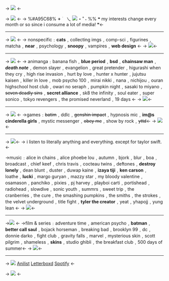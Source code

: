 -> ![](https://i.postimg.cc/GhVx6rn9/Untitled27-20240311011521.png) <-

-> ![](https://i.postimg.cc/BvnTxVGc/phonto.png) <- 
-> %#A95C68% 𖥔  ࣪ ⠀乀  ![](https://i.postimg.cc/Gp66VYKN/IMG-5527.gif) ⋆ ˚ ˖ %%
❝ my interests change every month 
or so since i consume a lot of media! ❞<-

***
-> ![](https://i.postimg.cc/wTfH8sZV/Untitled32-20240311031531.png) <-
-> nonspecific﹕**cats**﹐collecting imgs﹐comp-sci﹐figurines﹐matcha﹐**near**﹐psychology﹐**snoopy**﹐vampires﹐**web design** <-
-> ![](https://i.postimg.cc/T11j6xmh/Untitled34-20240311021740.png)<-
***
-> ![](https://i.postimg.cc/DyZkgw0b/Untitled32-20240311031559.png) <-
-> animanga﹕banana fish﹐**blue period**﹐**bsd**﹐**chainsaw man**﹐***death note***﹐demon slayer﹐evangelion﹐great pretender﹐higurashi when they cry﹐high rise invasion﹐hurt by love﹐hunter x hunter﹐jujutsu kaisen﹐killer in love﹐mob psycho 100﹐mirai nikki﹐nana﹐nichijou﹐ouran highschool host club﹐owari no seraph﹐pumpkin night﹐sasaki to miyano﹐~~seven deadly sins~~﹐**secret alliance**﹐sk8 the infinity﹐soul eater﹐super sonico﹐tokyo revengers﹐the promised neverland﹐19 days <-
-> ![](https://i.postimg.cc/T11j6xmh/Untitled34-20240311021740.png)<-
***
-> ![](https://i.postimg.cc/fRwT7NX3/Untitled40-20240311032738.png) <-
->games﹕~~batim~~﹐ddlc﹐~~genshin impact~~﹐hypnosis mic﹐**im@s cinderella girls**﹐mystic messenger﹐~~obey me~~﹐show by rock﹐~~yttd~~<-
-> ![](https://i.postimg.cc/T11j6xmh/Untitled34-20240311021740.png)<-
***
-> ![](https://i.postimg.cc/rwJNVx5D/Untitled40-20240311032933.png)<-
-> i listen to literally anything and everything. except for taylor swift. <-
    
->music﹕alice in chains﹐alice phoebe lou﹐autumn﹐bjork﹐blur﹐boa﹐broadcast﹐chief keef﹐chris travis﹐cocteau twins﹐deftones﹐**destroy lonely**﹐dean blunt﹐duster﹐duwap kaine﹐**izaya tiji**﹐**ken carson**﹐loathe﹐**lucki**﹐margo guryan﹐mazzy star﹐my bloody valentine﹐osamason﹐panchiko﹐pixies﹐pj harvey﹐playboi carti﹐portishead﹐radiohead﹐slowdive﹐sonic youth﹐summrs﹐sweet trip﹐the cranberries﹐the cure﹐the smashing pumpkins﹐the smiths﹐the strokes﹐the velvet underground﹐title fight﹐**tyler the creator**﹐yeat﹐yhapojj﹐yung lean <- 
-> ![](https://i.postimg.cc/T11j6xmh/Untitled34-20240311021740.png)<-
***
->![](https://i.postimg.cc/6Q7xJdPX/Untitled42-20240311033855.png) <-
->film & series﹕adventure time﹐american psycho﹐**batman**﹐**better call saul**﹐bojack horseman﹐breaking bad﹐brooklyn 99﹐dc﹐donnie darko﹐fight club﹐gravity falls﹐marvel﹐mysterious skin﹐scott pilgrim﹐shameless﹐**skins**﹐studio ghibli﹐the breakfast club﹐500 days of summer<-
-> ![](https://i.postimg.cc/T11j6xmh/Untitled34-20240311021740.png)<-


***
-> ![](https://i.postimg.cc/15Y4HcNZ/IMG-6645.jpg) [Anilist](https://anilist.co/user/kyoukua/mangalist) [Letterboxd](https://boxd.it/4gujV) [Spotify](https://open.spotify.com/user/1is5rbe6axwio0tz3iro9eb36?si=l1g9FVVhSXqsPWO706kODA&dd=1) <-


-> ![](https://i.postimg.cc/hvG0RtGQ/Untitled27-20240311011524.png) <-